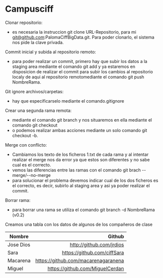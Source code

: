 # Campusciff
Clonar repositorio: 
- es necesaria la instruccion git clone URL-Repositorio, para mi git@github.com:PalomaCiffBigData.git. Para poder clonarlo, el sistema nos pide la clave privada.

Commit inicial y subida al repositorio remoto: 
- para poder realizar un commit, primero hay que subir los datos a la staging area mediante el comando git add y ya estaremos en disposicion de realizar el commit para subir los cambios al repositorio localy de aqui al repositorio remotomediante el comando git push NombreRama.

Git ignore archivos/carpetas:
- hay que especificarselo mediante el comando.gitignore

Crear una segunda rama remota:
- mediante el comando git branch y nos situaremos en ella mediante el comando git checkout 
- o podemos realizar ambas acciones mediante un solo comando git checkout -b.

Merge con conflicto:
- Cambiamos los texto de los ficheros 1.txt de cada rama y al intentar realizar el merge nos da error ya que estos son diferentes y no sabe cual es el correcto.
- vemos las diferencias entre las ramas con el comando git brach --merge/--no-merge
- para solucionar el problema devemos indicar cual de los dos ficheros es el correcto, es decir, subirlo al staging area y asi ya poder realizar el commit.

Borrar rama:
- para borrar una rama se utiliza el comando git branch -d NombreRama (v0.2)





Creamos una tabla con los datos de algunos de los compañeros de clase

|Nombre   |Github                             |
|---------|----------------------------------:|
|Jose Dios|http://github.com/jrdios           |
|Sara     |https://github.com/ciffSara        |
|Macarena |https://github.com/macarenagaranena|
|Miguel   |https://github.com/MiguelCerdan    |

